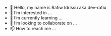 - 👋 Hello, my name is Rafiw Idrissu aka dev-rafiu
- 👀 I’m interested in ...
- 🌱 I’m currently learning ...
- 💞️ I’m looking to collaborate on ...
- 📫 How to reach me ...

<!---
dev-rafiu/dev-rafiu is a ✨ special ✨ repository because its `README.md` (this file) appears on your GitHub profile.
You can click the Preview link to take a look at your changes.
--->
